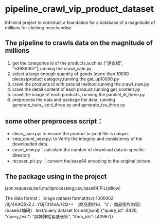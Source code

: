 # pipeline_crawl_vip_product_dataset
Infimind project to construct a foundation for a database of a magnitude of millions  for clothing merchandise

## The pipeline to crawls data on the magnitude of millions

1. get the categories id of the products,such as ["连衣裙", "53986307"],running the crawl_cate.py
2. select a large enough quantity of goods (more than 10000 pieces)product category,running the get_up10000.py
3. crawl the products id with parallel method,running the crawl_new.py
4. crawl the detail content of each product,running get_content.py
5. crawl the image of each products, running the parallel_dl_three.py
6. preprocess the data and package the data, running generate_train_jsonl_three.py and generate_tsv_three.py

## some other preprocess script：
- clean_json.py: to ensure the product in jsonl file is unique.
- cmp_count_new.py: to Verify the integrity and consistency of the downloaded data.
- count_new.py：calculate the number of download data in specific directory
- recover_pic.py ：convert the base64 encoding to the original picture

## The package using in the project
json,requests,bs4,multiprocessing,csv,base64,PIL(pillow)

The data format：
image dataset format(tsv):1000002	/9j/4AAQSkZJ...YQj7314oA//2Q== （商品图片id，'\t'，商品图片内容) (base64编码）
text/query dataset format(jsonl):{"query_id": 8426, "query_text": "胖妹妹松紧腰长裤", "item_ids": [42967]}
